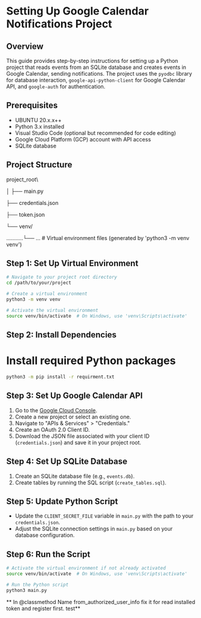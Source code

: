 # Setting Up Google Calendar Notifications Project

## Overview

This guide provides step-by-step instructions for setting up a Python project that reads events from an SQLite database and creates events in Google Calendar, sending notifications. The project uses the `pyodbc` library for database interaction, `google-api-python-client` for Google Calendar API, and `google-auth` for authentication.

## Prerequisites
- UBUNTU 20.x.x++
- Python 3.x installed
- Visual Studio Code (optional but recommended for code editing)
- Google Cloud Platform (GCP) account with API access
- SQLite database

## Project Structure

project_root\

│
├── main.py

├── credentials.json

├── token.json

└── venv/

...........└── ... # Virtual environment files (generated by 'python3 -m venv venv')


## Step 1: Set Up Virtual Environment

```bash
# Navigate to your project root directory
cd /path/to/your/project

# Create a virtual environment
python3 -m venv venv

# Activate the virtual environment
source venv/bin/activate  # On Windows, use 'venv\Scripts\activate'
```

## Step 2: Install Dependencies

# Install required Python packages

```bash
python3 -m pip install -r requirment.txt
```

## Step 3: Set Up Google Calendar API

1. Go to the [Google Cloud Console](https://console.cloud.google.com/).
2. Create a new project or select an existing one.
3. Navigate to "APIs & Services" > "Credentials."
4. Create an OAuth 2.0 Client ID.
5. Download the JSON file associated with your client ID (`credentials.json`) and save it in your project root.


## Step 4: Set Up SQLite Database

1. Create an SQLite database file (e.g., `events.db`).
2. Create tables by running the SQL script (`create_tables.sql`).

## Step 5: Update Python Script

- Update the `CLIENT_SECRET_FILE` variable in `main.py` with the path to your `credentials.json`.
- Adjust the SQLite connection settings in `main.py` based on your database configuration.

## Step 6: Run the Script

```bash
# Activate the virtual environment if not already activated
source venv/bin/activate  # On Windows, use 'venv\Scripts\activate'

# Run the Python script
python3 main.py
```

** In @classmethod Name from_authorized_user_info fix it for read installed token and register first. test**